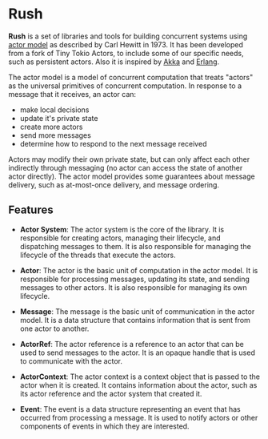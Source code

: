 # Rush

**Rush** is a set of libraries and tools for building concurrent systems using [actor model](https://en.wikipedia.org/wiki/Actor_model) as described by Carl Hewitt in 1973. It has been developed from a fork of Tiny Tokio Actors, to include some of our specific needs, such as persistent actors. Also it is inspired by [Akka](https://akka.io/) and [Erlang](https://www.erlang.org/).

The actor model is a model of concurrent computation that treats "actors" as the universal primitives of concurrent computation. In response to a message that it receives, an actor can:

- make local decisions
- update it's private state
- create more actors
- send more messages
- determine how to respond to the next message received

Actors may modify their own private state, but can only affect each other indirectly through messaging (no actor can access the state of another actor directly). The actor model provides some guarantees about message delivery, such as at-most-once delivery, and message ordering.

## Features

- **Actor System**: The actor system is the core of the library. It is responsible for creating actors, managing their lifecycle, and dispatching messages to them. It is also responsible for managing the lifecycle of the threads that execute the actors.

- **Actor**: The actor is the basic unit of computation in the actor model. It is responsible for processing messages, updating its state, and sending messages to other actors. It is also responsible for managing its own lifecycle.

- **Message**: The message is the basic unit of communication in the actor model. It is a data structure that contains information that is sent from one actor to another.

- **ActorRef**: The actor reference is a reference to an actor that can be used to send messages to the actor. It is an opaque handle that is used to communicate with the actor.

- **ActorContext**: The actor context is a context object that is passed to the actor when it is created. It contains information about the actor, such as its actor reference and the actor system that created it.

- **Event**: The event is a data structure representing an event that has occurred from processing a message. It is used to notify actors or other components of events in which they are interested.
